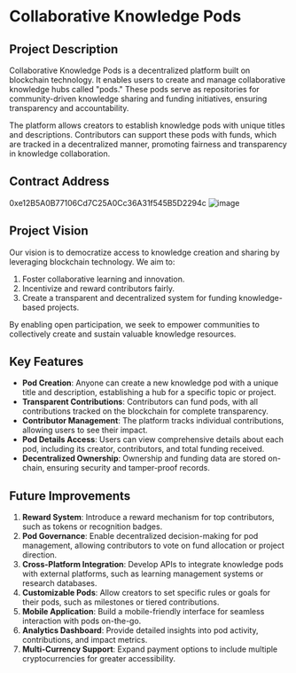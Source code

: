 # Collaborative Knowledge Pods

## Project Description
Collaborative Knowledge Pods is a decentralized platform built on blockchain technology. It enables users to create and manage collaborative knowledge hubs called "pods." These pods serve as repositories for community-driven knowledge sharing and funding initiatives, ensuring transparency and accountability.

The platform allows creators to establish knowledge pods with unique titles and descriptions. Contributors can support these pods with funds, which are tracked in a decentralized manner, promoting fairness and transparency in knowledge collaboration.

## Contract Address
0xe12B5A0B77106Cd7C25A0Cc36A31f545B5D2294c
![image](https://github.com/user-attachments/assets/133d9e31-1109-4a7e-8914-b2e58d8fcec0)


## Project Vision
Our vision is to democratize access to knowledge creation and sharing by leveraging blockchain technology. We aim to:

1. Foster collaborative learning and innovation.
2. Incentivize and reward contributors fairly.
3. Create a transparent and decentralized system for funding knowledge-based projects.

By enabling open participation, we seek to empower communities to collectively create and sustain valuable knowledge resources.

## Key Features
- **Pod Creation**: Anyone can create a new knowledge pod with a unique title and description, establishing a hub for a specific topic or project.
- **Transparent Contributions**: Contributors can fund pods, with all contributions tracked on the blockchain for complete transparency.
- **Contributor Management**: The platform tracks individual contributions, allowing users to see their impact.
- **Pod Details Access**: Users can view comprehensive details about each pod, including its creator, contributors, and total funding received.
- **Decentralized Ownership**: Ownership and funding data are stored on-chain, ensuring security and tamper-proof records.


## Future Improvements
1. **Reward System**: Introduce a reward mechanism for top contributors, such as tokens or recognition badges.
2. **Pod Governance**: Enable decentralized decision-making for pod management, allowing contributors to vote on fund allocation or project direction.
3. **Cross-Platform Integration**: Develop APIs to integrate knowledge pods with external platforms, such as learning management systems or research databases.
4. **Customizable Pods**: Allow creators to set specific rules or goals for their pods, such as milestones or tiered contributions.
5. **Mobile Application**: Build a mobile-friendly interface for seamless interaction with pods on-the-go.
6. **Analytics Dashboard**: Provide detailed insights into pod activity, contributions, and impact metrics.
7. **Multi-Currency Support**: Expand payment options to include multiple cryptocurrencies for greater accessibility.


